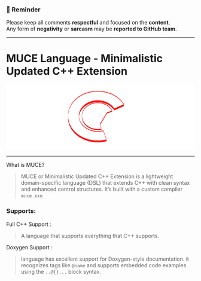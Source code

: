 ### 🚨 Reminder  
Please keep all comments **respectful** and focused on the **content**.  
Any form of **negativity** or **sarcasm** may be **reported to GitHub team**.  

---

# MUCE Language - Minimalistic Updated C++ Extension
<img src="logo2.png" width="950" />

---



What is MUCE?
> MUCE or Minimalistic Updated C++ Extension is a lightweight domain-specific language (DSL) that extends C++ with clean syntax and enhanced control structures.
> It’s built with a custom compiler `muce.exe`

### Supports:

Full C++ Support :
> A language that supports everything that C++ supports.

Doxygen Support :
> language has excellent support for Doxygen-style documentation.
> it recognizes tags like `@name` and supports embedded code examples using the `..@{}...` block syntax.
